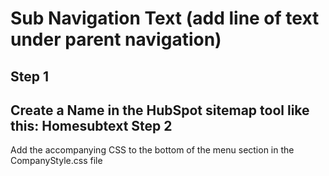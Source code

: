 Sub Navigation Text (add line of text under parent navigation)
===================
Step 1
------
Create a Name in the HubSpot sitemap tool like this: Home<span>subtext</span>
Step 2
------
Add the accompanying CSS to the bottom of the menu section in the CompanyStyle.css file